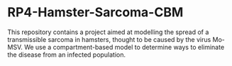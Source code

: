 # RP4-Hamster-Sarcoma-CBM
This repository contains a project aimed at modelling the spread of a transmissible sarcoma in hamsters, thought to be caused by the virus Mo-MSV. We use a compartment-based model to determine ways to eliminate the disease from an infected population. 
